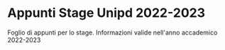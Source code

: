 # Appunti Stage Unipd 2022-2023
Foglio di appunti per lo stage. Informazioni valide nell'anno accademico 2022-2023
